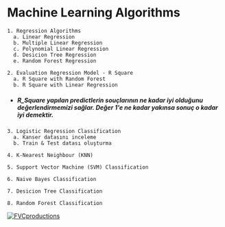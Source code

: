 # Machine Learning Algorithms

```
1. Regression Algorithms
  a. Linear Regression
  b. Multiple Linear Regression
  c. Polynomial Linear Regression
  d. Desicion Tree Regression
  e. Random Forest Regression
```
```
2. Evaluation Regression Model - R Square 
  a. R Square with Random Forest
  b. R Square with Linear Regression
```
* ##### R_Square yapılan predictlerin souçlarının ne kadar iyi olduğunu değerlendirmemizi sağlar. Değer 1'e ne kadar yakınsa sonuç o kadar iyi demektir.

```
3. Logistic Regression Classification
  a. Kanser datasını inceleme
  b. Train & Test datası oluşturma
```

```
4. K-Nearest Neighbour (KNN)
```

```
5. Support Vector Machine (SVM) Classification
```

```
6. Naive Bayes Classification
```

```
7. Desicion Tree Classification
```

```
8. Random Forest Classification
```


 <a href="http://fvcproductions.com"><img src="https://www.teradata.com/getattachment/Blogs-(1)/The-Tree-of-Machine-Learning-Algorithms/The-Tree-of-Machine-Learning-algorithms-Enrico-Galimberti.jpg" alt="FVCproductions"></a>
 
